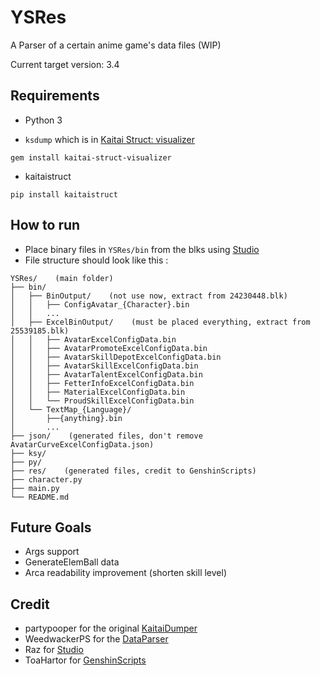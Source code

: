 # YSRes

A Parser of a certain anime game's data files (WIP)

Current target version: 3.4

## Requirements

- Python 3

- `ksdump` which is in [Kaitai Struct: visualizer](https://github.com/kaitai-io/kaitai_struct_visualizer)
```shell
gem install kaitai-struct-visualizer
```

- kaitaistruct
```shell
pip install kaitaistruct
```

## How to run

- Place binary files in `YSRes/bin` from the blks using [Studio](https://gitlab.com/RazTools/Studio)
- File structure should look like this :
```
YSRes/    (main folder)
├── bin/
│   ├── BinOutput/    (not use now, extract from 24230448.blk)
│   │   ├── ConfigAvatar_{Character}.bin
│   │   ...
│   ├── ExcelBinOutput/    (must be placed everything, extract from 25539185.blk)
│   │   ├── AvatarExcelConfigData.bin
│   │   ├── AvatarPromoteExcelConfigData.bin
│   │   ├── AvatarSkillDepotExcelConfigData.bin
│   │   ├── AvatarSkillExcelConfigData.bin
│   │   ├── AvatarTalentExcelConfigData.bin
│   │   ├── FetterInfoExcelConfigData.bin
│   │   ├── MaterialExcelConfigData.bin
│   │   └── ProudSkillExcelConfigData.bin
│   └── TextMap_{Language}/
│       ├──{anything}.bin
│       ...
├── json/    (generated files, don't remove AvatarCurveExcelConfigData.json)
├── ksy/
├── py/
├── res/    (generated files, credit to GenshinScripts)
├── character.py
├── main.py
└── README.md
```

## Future Goals

- Args support
- GenerateElemBall data
- Arca readability improvement (shorten skill level)

## Credit
- partypooper for the original [KaitaiDumper](https://github.com/partypooperarchive/KaitaiDumper)
- WeedwackerPS for the [DataParser](https://github.com/WeedwackerPS/DataParser)
- Raz for [Studio](https://gitlab.com/RazTools/Studio)
- ToaHartor for [GenshinScripts](https://github.com/ToaHartor/GenshinScripts)
